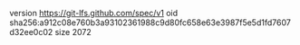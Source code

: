 version https://git-lfs.github.com/spec/v1
oid sha256:a912c08e760b3a93102361988c9d80fc658e63e3987f5e5d1fd7607d32ee0c02
size 2072
